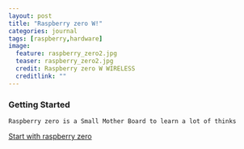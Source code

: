 ```yaml
---
layout: post
title: "Raspberry zero W!"
categories: journal
tags: [raspberry,hardware]
image:
  feature: raspberry_zero2.jpg
  teaser: raspberry_zero2.jpg
  credit: Raspberry zero W WIRELESS
  creditlink: ""
---
```


### Getting Started
``Raspberry zero is a Small Mother Board to learn a lot of thinks``

[Start with raspberry zero](http://www.makeuseof.com/tag/getting-started-raspberry-pi-zero/)

